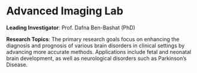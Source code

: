 # Advanced Imaging Lab
**Leading Investigator**: Prof. Dafna  Ben-Bashat (PhD)

**Research Topics**: The primary research goals focus on enhancing the diagnosis and prognosis of various brain disorders in clinical settings by advancing more accurate methods. Applications include fetal and neonatal brain development, as well as neurological disorders such as Parkinson’s Disease.
